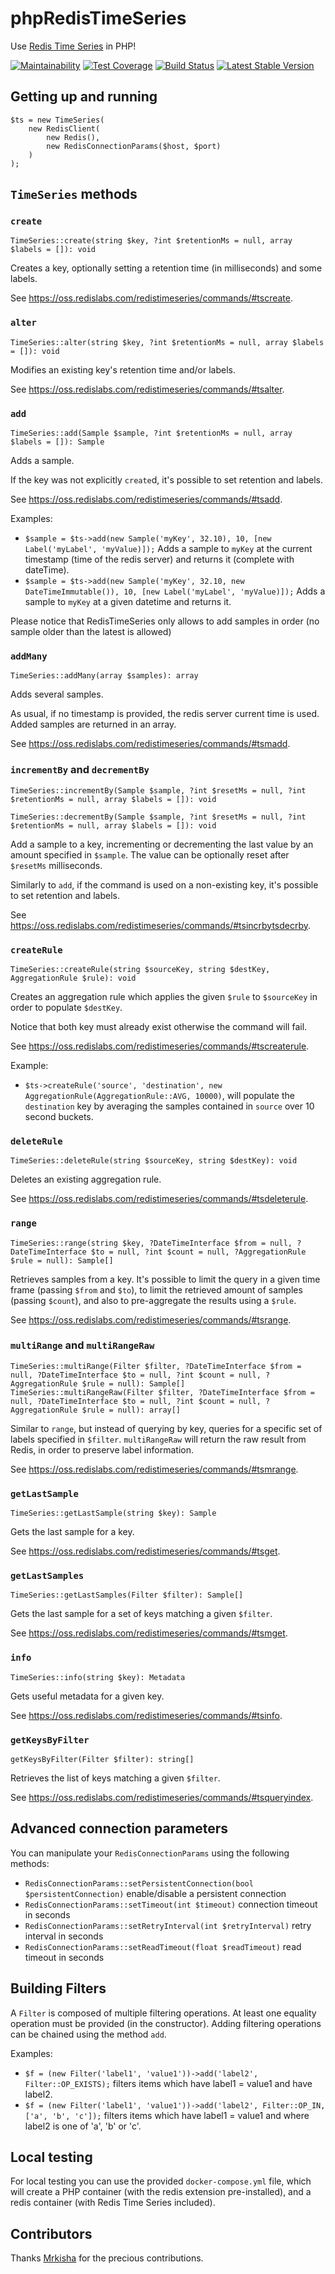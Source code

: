 # phpRedisTimeSeries

Use [Redis Time Series](https://oss.redislabs.com/redistimeseries/) in PHP!

[![Maintainability](https://api.codeclimate.com/v1/badges/fea927b90378dd63a9d8/maintainability)](https://codeclimate.com/github/palicao/phpRedisTimeSeries/maintainability)
[![Test Coverage](https://api.codeclimate.com/v1/badges/fea927b90378dd63a9d8/test_coverage)](https://codeclimate.com/github/palicao/phpRedisTimeSeries/test_coverage)
[![Build Status](https://travis-ci.com/palicao/phpRedisTimeSeries.svg?branch=master)](https://travis-ci.com/palicao/phpRedisTimeSeries)
[![Latest Stable Version](https://img.shields.io/packagist/v/palicao/php-redis-time-series.svg)](https://packagist.org/packages/palicao/php-redis-time-series)

## Getting up and running

```
$ts = new TimeSeries(
    new RedisClient(
        new Redis(),
        new RedisConnectionParams($host, $port)
    )
);
```

## `TimeSeries` methods

### `create`

`TimeSeries::create(string $key, ?int $retentionMs = null, array $labels = []): void`

Creates a key, optionally setting a retention time (in milliseconds) and some labels.

See https://oss.redislabs.com/redistimeseries/commands/#tscreate.

### `alter`

`TimeSeries::alter(string $key, ?int $retentionMs = null, array $labels = []): void`
 
Modifies an existing key's retention time and/or labels.

See https://oss.redislabs.com/redistimeseries/commands/#tsalter.
 
### `add`
 
`TimeSeries::add(Sample $sample, ?int $retentionMs = null, array $labels = []): Sample`
  
Adds a sample.

If the key was not explicitly `create`d, it's possible to set retention and labels.

See https://oss.redislabs.com/redistimeseries/commands/#tsadd.

Examples: 
* `$sample = $ts->add(new Sample('myKey', 32.10), 10, [new Label('myLabel', 'myValue)]);` Adds a sample to `myKey` at 
the current timestamp (time of the redis server) and returns it (complete with dateTime).
* `$sample = $ts->add(new Sample('myKey', 32.10, new DateTimeImmutable()), 10, [new Label('myLabel', 'myValue)]);`
Adds a sample to `myKey` at a given datetime and returns it.

Please notice that RedisTimeSeries only allows to add samples in order (no sample older than the latest is allowed)

### `addMany`

`TimeSeries::addMany(array $samples): array`

Adds several samples.

As usual, if no timestamp is provided, the redis server current time is used. Added samples are returned in an array.

See https://oss.redislabs.com/redistimeseries/commands/#tsmadd.

### `incrementBy` and `decrementBy`

`TimeSeries::incrementBy(Sample $sample, ?int $resetMs = null, ?int $retentionMs = null, array $labels = []): void`

`TimeSeries::decrementBy(Sample $sample, ?int $resetMs = null, ?int $retentionMs = null, array $labels = []): void`

Add a sample to a key, incrementing or decrementing the last value by an amount specified in `$sample`.
The value can be optionally reset after `$resetMs` milliseconds.

Similarly to `add`, if the command is used on a non-existing key, it's possible to set retention and labels. 

See https://oss.redislabs.com/redistimeseries/commands/#tsincrbytsdecrby.

### `createRule`

`TimeSeries::createRule(string $sourceKey, string $destKey, AggregationRule $rule): void`

Creates an aggregation rule which applies the given `$rule` to `$sourceKey` in order to populate `$destKey`.

Notice that both key must already exist otherwise the command will fail.

See https://oss.redislabs.com/redistimeseries/commands/#tscreaterule.

Example:

* `$ts->createRule('source', 'destination', new AggregationRule(AggregationRule::AVG, 10000)`, will populate the
`destination` key by averaging the samples contained in `source` over 10 second buckets. 

### `deleteRule`

`TimeSeries::deleteRule(string $sourceKey, string $destKey): void`

Deletes an existing aggregation rule.

See https://oss.redislabs.com/redistimeseries/commands/#tsdeleterule.

### `range`

`TimeSeries::range(string $key, ?DateTimeInterface $from = null, ?DateTimeInterface $to = null, ?int $count = null, ?AggregationRule $rule = null): Sample[]`

Retrieves samples from a key. It's possible to limit the query in a given time frame (passing `$from` and `$to`),
to limit the retrieved amount of samples (passing `$count`), and also to pre-aggregate the results using a `$rule`.

See https://oss.redislabs.com/redistimeseries/commands/#tsrange.

### `multiRange` and `multiRangeRaw`

`TimeSeries::multiRange(Filter $filter, ?DateTimeInterface $from = null, ?DateTimeInterface $to = null, ?int $count = null, ?AggregationRule $rule = null): Sample[]`
`TimeSeries::multiRangeRaw(Filter $filter, ?DateTimeInterface $from = null, ?DateTimeInterface $to = null, ?int $count = null, ?AggregationRule $rule = null): array[]`

Similar to `range`, but instead of querying by key, queries for a specific set of labels specified in `$filter`. `multiRangeRaw` will return the raw result from Redis, in order to preserve label information.

See https://oss.redislabs.com/redistimeseries/commands/#tsmrange.

### `getLastSample`

`TimeSeries::getLastSample(string $key): Sample`

Gets the last sample for a key.

See https://oss.redislabs.com/redistimeseries/commands/#tsget.

### `getLastSamples`

`TimeSeries::getLastSamples(Filter $filter): Sample[]`

Gets the last sample for a set of keys matching a given `$filter`.

See https://oss.redislabs.com/redistimeseries/commands/#tsmget.

### `info`

`TimeSeries::info(string $key): Metadata`

Gets useful metadata for a given key.

See https://oss.redislabs.com/redistimeseries/commands/#tsinfo.

### `getKeysByFilter`

`getKeysByFilter(Filter $filter): string[]`

Retrieves the list of keys matching a given `$filter`.

See https://oss.redislabs.com/redistimeseries/commands/#tsqueryindex.

## Advanced connection parameters

You can manipulate your `RedisConnectionParams` using the following methods:

* `RedisConnectionParams::setPersistentConnection(bool $persistentConnection)` enable/disable a persistent connection
* `RedisConnectionParams::setTimeout(int $timeout)` connection timeout in seconds
* `RedisConnectionParams::setRetryInterval(int $retryInterval)` retry interval in seconds
* `RedisConnectionParams::setReadTimeout(float $readTimeout)` read timeout in seconds

## Building Filters

A `Filter` is composed of multiple filtering operations. At least one equality operation must be provided (in the 
constructor). Adding filtering operations can be chained using the method `add`.

Examples:

* `$f = (new Filter('label1', 'value1'))->add('label2', Filter::OP_EXISTS);` filters items which have label1 = value1
and have label2.
* `$f = (new Filter('label1', 'value1'))->add('label2', Filter::OP_IN, ['a', 'b', 'c']);` filters items which have
label1 = value1 and where label2 is one of 'a', 'b' or 'c'.

## Local testing
For local testing you can use the provided `docker-compose.yml` file, which will create a PHP container (with the redis
extension pre-installed), and a redis container (with Redis Time Series included).

## Contributors
Thanks [Mrkisha](https://github.com/Mrkisha) for the precious contributions.
